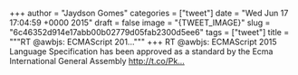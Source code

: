 
+++
author = "Jaydson Gomes"
categories = ["tweet"]
date = "Wed Jun 17 17:04:59 +0000 2015"
draft = false
image = "{TWEET_IMAGE}"
slug = "6c46352d914e17abb00b02779d05fab2300d5ee6"
tags = ["tweet"]
title = """RT @awbjs: ECMAScript 201..."""
+++
RT @awbjs: ECMAScript 2015 Language Specification has been approved as a standard by the Ecma International General Assembly http://t.co/Pk…
